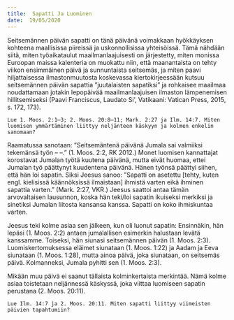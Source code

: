 ```yaml
---
title:  Sapatti Ja Luominen
date:  19/05/2020
---
```


Seitsemännen päivän sapatti on tänä päivänä voimakkaan hyökkäyksen kohteena maallisissa piireissä ja uskonnollisissa yhteisöissä. Tämä nähdään siitä, miten työaikataulut maailmanlaajuisesti on järjestetty, miten monissa Euroopan maissa kalenteria on muokattu niin, että maanantaista on tehty viikon ensimmäinen päivä ja sunnuntaista seitsemäs, ja miten paavi hiljattaisessa ilmastonmuutosta koskevassa kiertokirjeessään kutsuu seitsemännen päivän sapattia ”juutalaisten sapatiksi” ja rohkaisee maailmaa noudattamaan jotakin lepopäivää maailmanlaajuisen ilmaston lämpenemisen hillitsemiseksi (Paavi Franciscus, Laudato Si’, Vatikaani: Vatican Press, 2015, s. 172, 173).

`Lue 1. Moos. 2:1–3; 2. Moos. 20:8–11; Mark. 2:27 ja Ilm. 14:7. Miten luomisen ymmärtäminen liittyy neljänteen käskyyn ja kolmen enkelin sanomaan?`

Raamatussa sanotaan: ”Seitsemäntenä päivänä Jumala sai valmiiksi tekemänsä työn – –.” (1. Moos. 2:2, RK 2012.) Monet luomisen kannattajat korostavat Jumalan työtä kuutena päivänä, mutta eivät huomaa, ettei Jumalan työ päättynyt kuudentena päivänä. Hänen työnsä päättyi siihen, että hän loi sapatin. Siksi Jeesus sanoo: ”Sapatti on asetettu [tehty, kuten engl. kielisissä käännöksissä ilmaistaan] ihmistä varten eikä ihminen sapattia varten.” (Mark. 2:27, VKR.) Jeesus saattoi antaa tämän arvovaltaisen lausunnon, koska hän teki/loi sapatin ikuiseksi merkiksi ja sinetiksi Jumalan liitosta kansansa kanssa. Sapatti on koko ihmiskuntaa varten.

Jeesus teki kolme asiaa sen jälkeen, kun oli luonut sapatin: Ensinnäkin, hän lepäsi (1. Moos. 2:2) antaen jumalallisen esimerkin halustaan levätä kanssamme. Toiseksi, hän siunasi seitsemännen päivän (1. Moos. 2:3). Luomiskertomuksessa eläimet siunataan (1. Moos. 1:22) ja Aadam ja Eeva siunataan (1. Moos. 1:28), mutta ainoa päivä, joka siunataan, on seitsemäs päivä. Kolmanneksi, Jumala pyhitti sen (1. Moos. 2:3).

Mikään muu päivä ei saanut tällaista kolminkertaista merkintää. Nämä kolme asiaa toistetaan neljännessä käskyssä, joka viittaa luomiseen sapatin perustana (2. Moos. 20:11).

`Lue Ilm. 14:7 ja 2. Moos. 20:11. Miten sapatti liittyy viimeisten päivien tapahtumiin?`